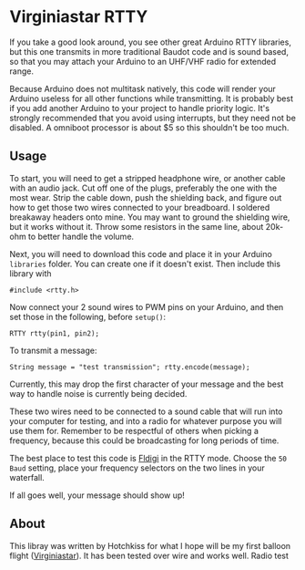 Virginiastar RTTY
=================

If you take a good look around, you see other great Arduino RTTY libraries, 
but this one transmits in more traditional Baudot code and is sound based, so
that you may attach your Arduino to an UHF/VHF radio for extended range.

Because Arduino does not multitask natively, this code will render your 
Arduino useless for all other functions while transmitting. It is probably
best if you add another Arduino to your project to handle priority logic. It's
strongly recommended that you avoid using interrupts, but they need not be 
disabled. A omniboot processor is about $5 so this shouldn't be too much.

Usage
-----

To start, you will need to get a stripped headphone wire, or another cable with an 
audio jack. Cut off one of the plugs, preferably the one with the most wear. Strip 
the cable down, push the shielding back, and figure out how to get those two wires
connected to your breadboard. I soldered breakaway headers onto mine. You may want
to ground the shielding wire, but it works without it. Throw some resistors in the 
same line, about 20k-ohm to better handle the volume.

Next, you will need to download this code and place it in your Arduino `libraries` 
folder. You can create one if it doesn't exist. Then include this library with

    #include <rtty.h> 

Now connect your 2 sound wires to PWM pins on your Arduino, and then set those
in the following, before `setup()`: 

    RTTY rtty(pin1, pin2);

To transmit a message:

    String message = "test transmission"; rtty.encode(message);
 
Currently, this may drop the first character of your message and the best way
to handle noise is currently being decided. 

These two wires need to be connected to a sound cable that will run into your 
computer for testing, and into a radio for whatever purpose you will use them
for. Remember to be respectful of others when picking a frequency, because 
this could be broadcasting for long periods of time.

The best place to test this code is [Fldigi](http://www.w1hkj.com/Fldigi.html)
in the RTTY mode. Choose the `50 Baud` setting, place your frequency selectors 
on the two lines in your waterfall.

If all goes well, your message should show up!

About
-----

This libray was written by Hotchkiss for what I hope will be my first balloon flight 
([Virginiastar](http://hotchkissmade.com/blog/virginiastar/)). It has
been tested over wire and works well. Radio test